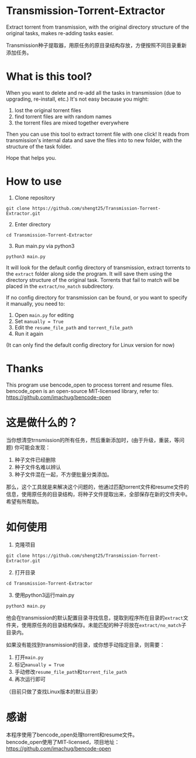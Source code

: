 # Transmission-Torrent-Extractor
Extract torrent from transmission, with the original directory structure of the original tasks, makes re-adding tasks easier.  

Transmission种子提取器，用原任务的原目录结构存放，方便按照不同目录重新添加任务。

# What is this tool?

When you want to delete and re-add all the tasks in transmission (due to upgrading, re-install, etc.)
It's not easy because you might:  
1. lost the original torrent files  
2. find torrent files are with random names  
3. the torrent files are mixed together everywhere  

Then you can use this tool to extract torrent file with one click! It reads from transmission's internal data and save the files into to new folder, with the structure of the task folder. 

Hope that helps you.



# How to use

1. Clone repository 
```
git clone https://github.com/shengt25/Transmission-Torrent-Extractor.git
```
2. Enter directory
```
cd Transmission-Torrent-Extractor
```
3. Run main.py via python3
```
python3 main.py
```

It will look for the default config directory of transmission, extract torrents to the `extract` folder along side the program. It will save them using the directory structure of the original task. Torrents that fail to match will be placed in the `extract/no_match` subdirectory.

If no config directory for transmission can be found, or you want to specify it manually, you need to:

1. Open `main.py` for editing
2. Set `manually = True`
3. Edit the `resume_file_path` and `torrent_file_path`
4. Run it again

(It can only find the default config directory for Linux version for now)

# Thanks
This program use bencode_open to process torrent and resume files.  
bencode_open is an open-source MIT-licensed library, refer to: https://github.com/imachug/bencode-open


# 这是做什么的？

当你想清空trnsmission的所有任务，然后重新添加时，(由于升级，重装，等问题)
你可能会发现：
1. 种子文件已经删除
2. 种子文件名难以辨认
3. 种子文件混在一起，不方便批量分类添加。

那么，这个工具就是来解决这个问题的，他通过匹配torrent文件和resume文件的信息，使用原任务的目录结构，将种子文件提取出来，全部保存在新的文件夹中。希望有所帮助。



# 如何使用
1. 克隆项目
```
git clone https://github.com/shengt25/Transmission-Torrent-Extractor.git
```
2. 打开目录
```
cd Transmission-Torrent-Extractor
```
3. 使用python3运行main.py
```
python3 main.py
```
   

他会在transmission的默认配置目录寻找信息，提取到程序所在目录的`extract`文件夹，使用原任务的目录结构保存。未能匹配的种子将放在`extract/no_match`子目录内。

如果没有能找到transmission的目录，或你想手动指定目录，则需要：

1. 打开`main.py`
2. 标记`manually = True`
3. 手动修改`resume_file_path`和`torrent_file_path`
4. 再次运行即可

（目前只做了查找Linux版本的默认目录）

# 感谢
本程序使用了bencode_open处理torrent和resume文件。  
bencode_open使用了MIT-licensed，项目地址：https://github.com/imachug/bencode-open
